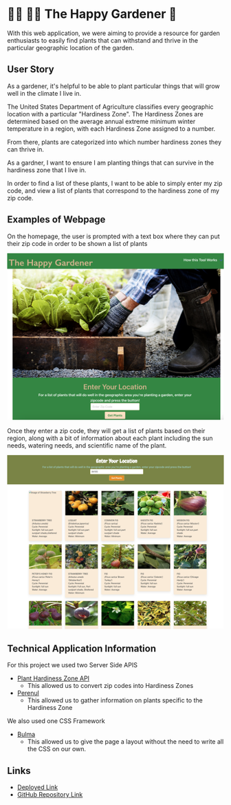 # 👩‍🌾 👨‍🌾 The Happy Gardener  🌱

With this web application, we were aiming to provide a resource for garden enthusiasts to easily find plants that can withstand and thrive in the particular geographic location of the garden.

## User Story 
As a gardener, it's helpful to be able to plant particular things that will grow well in the climate I live in. 

The United States Department of Agriculture classifies every geographic location with a particular "Hardiness Zone". The Hardiness Zones are determined based on the average annual extreme minimum winter temperature in a region, with each Hardiness Zone assigned to a number. 

From there, plants are categorized into which number hardiness zones they can thrive in. 

As a gardner, I want to ensure I am planting things that can survive in the hardiness zone that I live in.

In order to find a list of these plants, I want to be able to simply enter my zip code, and view a list of plants that correspond to the hardiness zone of my zip code. 



## Examples of Webpage 
On the homepage, the user is prompted with a text box where they can put their zip code in order to be shown a list of plants

![A screenshot of the home page on the Happy Gardener Webpage](./assets/Images/Homepage-screenshot.png)

Once they enter a zip code, they will get a list of plants based on their region, along with a bit of information about each plant including the sun needs, watering needs, and scientific name of the plant.

![Screenshot of the plant lists a user would get after entering their zip code](./assets/Images/List-Screenshot.png)

## Technical Application Information 

For this project we used two Server Side APIS

* [Plant Hardiness Zone API](https://rapidapi.com/fireside-worldwide-fireside-worldwide-default/api/plant-hardiness-zone/pricing)
    * This allowed us to convert zip codes into Hardiness Zones
* [Perenul](https://perenual.com/docs/api)
    * This allowed us to gather information on plants specific to the Hardiness Zone

We also used one CSS Framework

* [Bulma](https://bulma.io/)
    * This allowed us to give the page a layout without the need to write all the CSS on our own.

## Links
* [Deployed Link](https://nowakedj.github.io/happy-gardener/)
* [GitHub Repository Link](https://github.com/NowakEdJ/happy-gardener.git)

